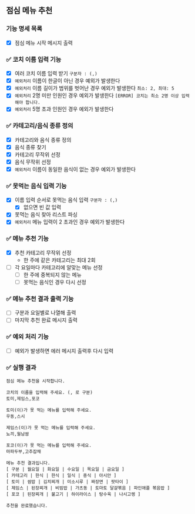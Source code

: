 ## 점심 메뉴 추천

### 기능 명세 목록

- [x] 점심 메뉴 시작 메시지 출력

### ✅ 코치 이름 입력 기능
- [x] 여러 코치 이름 입력 받기 `구분자 : (,)`
- [x] `예외처리` 이름이 한글이 아닌 경우 예외가 발생한다
- [x] `예외처리` 이름 길이가 범위를 벗어난 경우 예외가 발생한다 `최소: 2, 최대: 5`
- [x] `예외처리` 2명 미만 인원인 경우 예외가 발생한다 `[ERROR] 코치는 최소 2명 이상 입력해야 합니다.`
- [x] `예외처리` 5명 초과 인원인 경우 예외가 발생한다

### ✅ 카테고리/음식 종류 정의
- [x] 카테고리와 음식 종류 정의
- [x] 음식 종류 찾기
- [x] 카테고리 무작위 선정
- [x] 음식 무작위 선정
- [x] `예외처리` 이름이 동일한 음식이 없는 경우 예외가 발생한다

### ✅ 못먹는 음식 입력 기능
- [x] 이름 입력 순서로 못먹는 음식 입력 `구분자 : (,)`
    - [x] 없으면 빈 값 입력
- [x] 못먹는 음식 찾아 리스트 파싱
- [x] `예외처리` 메뉴 입력이 2 초과인 경우 예외가 발생한다

### ✅ 메뉴 추천 기능
- [x] 추천 카테고리 무작위 선정
    - 한 주에 같은 카테고리는 최대 2회
- [ ] 각 요일마다 카테고리에 알맞는 메뉴 선정
    - [ ] 한 주에 중복되지 않는 메뉴
    - [ ] 못먹는 음식인 경우 다시 선정

### ✅ 메뉴 추천 결과 출력 기능
- [ ] 구분과 요일별로 나열해 출력
- [ ] 마지막 추천 완료 메시지 출력

### ✅ 예외 처리 기능
- [ ] 예외가 발생하면 에러 메시지 출력후 다시 입력

### ✅ 실행 결과
```
점심 메뉴 추천을 시작합니다.

코치의 이름을 입력해 주세요. (, 로 구분)
토미,제임스,포코

토미(이)가 못 먹는 메뉴를 입력해 주세요.
우동,스시

제임스(이)가 못 먹는 메뉴를 입력해 주세요.
뇨끼,월남쌈

포코(이)가 못 먹는 메뉴를 입력해 주세요.
마파두부,고추잡채

메뉴 추천 결과입니다.
[ 구분 | 월요일 | 화요일 | 수요일 | 목요일 | 금요일 ]
[ 카테고리 | 한식 | 한식 | 일식 | 중식 | 아시안 ]
[ 토미 | 쌈밥 | 김치찌개 | 미소시루 | 짜장면 | 팟타이 ]
[ 제임스 | 된장찌개 | 비빔밥 | 가츠동 | 토마토 달걀볶음 | 파인애플 볶음밥 ]
[ 포코 | 된장찌개 | 불고기 | 하이라이스 | 탕수육 | 나시고렝 ]

추천을 완료했습니다.
```